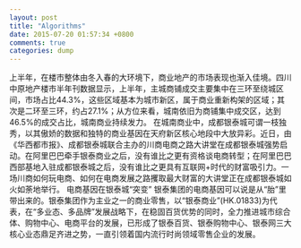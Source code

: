 ```yaml
---
layout: post
title: "Algorithms"
date: 2015-07-20 01:57:34 +0800
comments: true
categories: dump
---
```

上半年，在楼市整体由冬入春的大环境下，商业地产的市场表现也渐入佳境。四川中原地产楼市半年刊数据显示，上半年，主城商铺成交主要集中在三环至绕城区间，市场占比44.3%，这些区域基本为城市新区，属于商业重新构架的区域；其次是二环至三环，约占27.1%；从方位来看，城南依旧为商铺集中成交区，达到46.5%的成交占比，城南商业持续发力。
在城南商业中，成都银泰城可谓一枝独秀，以其傲娇的数据和独特的商业基因在天府新区核心地段中大放异彩。近日，由《华西都市报》、成都银泰城联合主办的川商电商之路大讲堂在成都银泰城强势启动。在阿里巴巴牵手银泰商业之后，没有谁比之更有资格谈电商转型；在阿里巴巴西部基地入驻成都银泰城之后，没有谁比之更具有互联网+时代的财富吸引力。一场川商如何玩电商、如何在电商发展之路攫取最大财富的大讲堂正在成都银泰城如火如荼地举行。
电商基因在银泰城“突变”
银泰集团的电商基因可以说是从“胎”里带出来的。银泰集团作为主业之一的商业零售，以“银泰商业”(HK.01833)为代表，在“多业态、多品牌”发展战略下，在稳固百货优势的同时，全力推进城市综合体、购物中心、电商平台的发展，已形成了银泰百货、银泰购物中心、银泰网三大核心业态鼎足齐进之势，一直引领着国内流行时尚领域零售企业的发展。